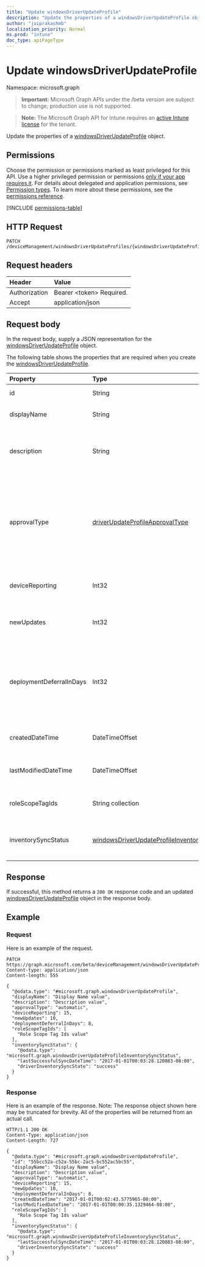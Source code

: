 ```yaml
---
title: "Update windowsDriverUpdateProfile"
description: "Update the properties of a windowsDriverUpdateProfile object."
author: "jaiprakashmb"
localization_priority: Normal
ms.prod: "intune"
doc_type: apiPageType
---
```


# Update windowsDriverUpdateProfile

Namespace: microsoft.graph

> **Important:** Microsoft Graph APIs under the /beta version are subject to change; production use is not supported.

> **Note:** The Microsoft Graph API for Intune requires an [active Intune license](https://go.microsoft.com/fwlink/?linkid=839381) for the tenant.

Update the properties of a [windowsDriverUpdateProfile](../resources/intune-softwareupdate-windowsdriverupdateprofile.md) object.

## Permissions
Choose the permission or permissions marked as least privileged for this API. Use a higher privileged permission or permissions [only if your app requires it](/graph/permissions-overview#best-practices-for-using-microsoft-graph-permissions). For details about delegated and application permissions, see [Permission types](/graph/permissions-overview#permission-types). To learn more about these permissions, see the [permissions reference](/graph/permissions-reference).

<!-- { "blockType": "permissions", "name": "intune_softwareupdate_windowsdriverupdateprofile_update" } -->
[!INCLUDE [permissions-table](../includes/permissions/intune-softwareupdate-windowsdriverupdateprofile-update-permissions.md)]

## HTTP Request
<!-- {
  "blockType": "ignored"
}
-->
``` http
PATCH /deviceManagement/windowsDriverUpdateProfiles/{windowsDriverUpdateProfileId}
```

## Request headers
|Header|Value|
|:---|:---|
|Authorization|Bearer &lt;token&gt; Required.|
|Accept|application/json|

## Request body
In the request body, supply a JSON representation for the [windowsDriverUpdateProfile](../resources/intune-softwareupdate-windowsdriverupdateprofile.md) object.

The following table shows the properties that are required when you create the [windowsDriverUpdateProfile](../resources/intune-softwareupdate-windowsdriverupdateprofile.md).

|Property|Type|Description|
|:---|:---|:---|
|id|String|The Intune policy id.|
|displayName|String|The display name for the profile.|
|description|String|The description of the profile which is specified by the user.|
|approvalType|[driverUpdateProfileApprovalType](../resources/intune-softwareupdate-driverupdateprofileapprovaltype.md)|Driver update profile approval type. For example, manual or automatic approval. Possible values are: `manual`, `automatic`.|
|deviceReporting|Int32|Number of devices reporting for this profile|
|newUpdates|Int32|Number of new driver updates available for this profile.|
|deploymentDeferralInDays|Int32|Deployment deferral settings in days, only applicable when ApprovalType is set to automatic approval.|
|createdDateTime|DateTimeOffset|The date time that the profile was created.|
|lastModifiedDateTime|DateTimeOffset|The date time that the profile was last modified.|
|roleScopeTagIds|String collection|List of Scope Tags for this Driver Update entity.|
|inventorySyncStatus|[windowsDriverUpdateProfileInventorySyncStatus](../resources/intune-softwareupdate-windowsdriverupdateprofileinventorysyncstatus.md)|Driver inventory sync status for this profile.|



## Response
If successful, this method returns a `200 OK` response code and an updated [windowsDriverUpdateProfile](../resources/intune-softwareupdate-windowsdriverupdateprofile.md) object in the response body.

## Example

### Request
Here is an example of the request.
``` http
PATCH https://graph.microsoft.com/beta/deviceManagement/windowsDriverUpdateProfiles/{windowsDriverUpdateProfileId}
Content-type: application/json
Content-length: 555

{
  "@odata.type": "#microsoft.graph.windowsDriverUpdateProfile",
  "displayName": "Display Name value",
  "description": "Description value",
  "approvalType": "automatic",
  "deviceReporting": 15,
  "newUpdates": 10,
  "deploymentDeferralInDays": 8,
  "roleScopeTagIds": [
    "Role Scope Tag Ids value"
  ],
  "inventorySyncStatus": {
    "@odata.type": "microsoft.graph.windowsDriverUpdateProfileInventorySyncStatus",
    "lastSuccessfulSyncDateTime": "2017-01-01T00:03:28.120883-08:00",
    "driverInventorySyncState": "success"
  }
}
```

### Response
Here is an example of the response. Note: The response object shown here may be truncated for brevity. All of the properties will be returned from an actual call.
``` http
HTTP/1.1 200 OK
Content-Type: application/json
Content-Length: 727

{
  "@odata.type": "#microsoft.graph.windowsDriverUpdateProfile",
  "id": "55bcc52a-c52a-55bc-2ac5-bc552ac5bc55",
  "displayName": "Display Name value",
  "description": "Description value",
  "approvalType": "automatic",
  "deviceReporting": 15,
  "newUpdates": 10,
  "deploymentDeferralInDays": 8,
  "createdDateTime": "2017-01-01T00:02:43.5775965-08:00",
  "lastModifiedDateTime": "2017-01-01T00:00:35.1329464-08:00",
  "roleScopeTagIds": [
    "Role Scope Tag Ids value"
  ],
  "inventorySyncStatus": {
    "@odata.type": "microsoft.graph.windowsDriverUpdateProfileInventorySyncStatus",
    "lastSuccessfulSyncDateTime": "2017-01-01T00:03:28.120883-08:00",
    "driverInventorySyncState": "success"
  }
}
```

